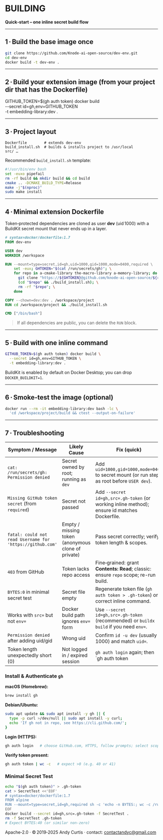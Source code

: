 # BUILDING

**Quick‑start – one inline secret build flow**

---

## 1 · Build the base image once

```bash
git clone https://github.com/Knode-ai-open-source/dev-env.git
cd dev-env
docker build -t dev-env .
```
---

## 2 · Build your extension image (from your project dir that has the Dockerfile)
GITHUB_TOKEN=$(gh auth token) docker build \
--secret id=gh,env=GITHUB_TOKEN \
-t embedding-library:dev .

---

## 3 · Project layout

```
Dockerfile        # extends dev-env
build_install.sh  # builds & installs project to /usr/local
src/ …
```

Recommended `build_install.sh` template:

```bash
#!/usr/bin/env bash
set -euxo pipefail
rm -rf build && mkdir build && cd build
cmake .. -DCMAKE_BUILD_TYPE=Release
make -j"$(nproc)"
sudo make install
```

---

## 4 · Minimal extension **Dockerfile**

Token‑protected dependencies are cloned as user **dev** (uid 1000) with a BuildKit secret mount that never ends up in a layer.

```dockerfile
# syntax=docker/dockerfile:1.7
FROM dev-env

USER dev
WORKDIR /workspace

RUN --mount=type=secret,id=gh,uid=1000,gid=1000,mode=0400,required \
    set -eux; GHTOKEN="$(cat /run/secrets/gh)"; \
    for repo in a-cmake-library the-macro-library a-memory-library; do \
      git clone "https://${GHTOKEN}@github.com/knode-ai-open-source/${repo}.git" "$repo"; \
      (cd "$repo" && ./build_install.sh); \
      rm -rf "$repo"; \
    done

COPY --chown=dev:dev . /workspace/project
RUN cd /workspace/project && ./build_install.sh

CMD ["/bin/bash"]
```

> If all dependencies are public, you can delete the `RUN` block.

---

## 5 · Build with **one inline command**

```bash
GITHUB_TOKEN=$(gh auth token) docker build \
  --secret id=gh,env=GITHUB_TOKEN \
  -t embedding-library:dev .
```

BuildKit is enabled by default on Docker Desktop; you can drop `DOCKER_BUILDKIT=1`.

---

## 6 · Smoke‑test the image (optional)

```bash
docker run --rm -it embedding-library:dev bash -lc \
  'cd /workspace/project/build && ctest --output-on-failure'
```

---

## 7 · Troubleshooting

| Symptom / Message                                         | Likely Cause                                       | Fix (quick)                                                                                  |
| --------------------------------------------------------- | -------------------------------------------------- | -------------------------------------------------------------------------------------------- |
| `cat: /run/secrets/gh: Permission denied`                 | Secret owned by root; running as `dev`             | Add `uid=1000,gid=1000,mode=0400` to secret mount (or run step as root before `USER dev`).   |
| `Missing GitHub token secret` (from `required`)           | Secret not passed                                  | Add `--secret id=gh,src=.gh-token` (or working inline method); ensure id matches Dockerfile. |
| `fatal: could not read Username for 'https://github.com'` | Empty / missing token (anonymous clone of private) | Pass secret correctly; verify token length & scopes.                                         |
| `403` from GitHub                                         | Token lacks repo access                            | Fine‑grained: grant **Contents: Read**; classic: ensure `repo` scope; re-run build.          |
| `BYTES:0` in minimal secret test                          | Secret file empty                                  | Regenerate token file (`gh auth token > .gh-token`) or correct inline command.               |
| Works with `src=` but not `env=`                          | Docker build path ignores `env=` form              | Use `--secret id=gh,src=.gh-token` (recommended) or `buildx build` if you need `env=`.       |
| `Permission denied` after adding uid/gid                  | Wrong uid                                          | Confirm `id -u dev` (usually 1000) and match `uid=`.                                         |
| Token length unexpectedly short (0)                       | Not logged in / expired session                    | `gh auth login` again; then `gh auth token | wc -c` (expect >0).                               |

### Install & Authenticate `gh`

**macOS (Homebrew):**
```bash
brew install gh
````

**Debian/Ubuntu:**

```bash
sudo apt update && sudo apt install -y gh || {
  type -p curl >/dev/null || sudo apt install -y curl;
  echo 'If gh not in repo, see https://cli.github.com/';
}
```

**Login (HTTPS):**

```bash
gh auth login   # choose GitHub.com, HTTPS, follow prompts; select scopes
```

**Verify token present:**

```bash
gh auth token | wc -c   # expect >0 (e.g. 40 or 41)
```

### Minimal Secret Test

```bash
echo "$(gh auth token)" > .gh-token
cat > SecretTest <<'EOF'
# syntax=docker/dockerfile:1.7
FROM alpine
RUN --mount=type=secret,id=gh,required sh -c 'echo -n BYTES:; wc -c /run/secrets/gh'
EOF
docker build --secret id=gh,src=.gh-token -f SecretTest .
rm -f SecretTest .gh-token
# Expect BYTES:40 (or similar non-zero)
```

Apache‑2.0 · © 2019‑2025 Andy Curtis · contact: [contactandyc@gmail.com](mailto:contactandyc@gmail.com)

